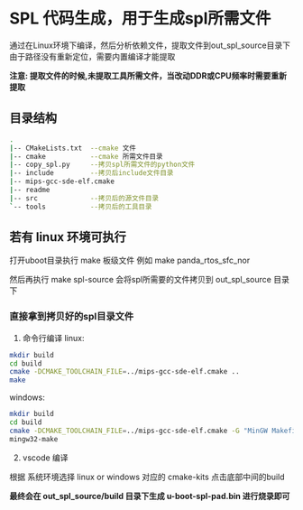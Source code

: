 # SPL 代码生成，用于生成spl所需文件

通过在Linux环境下编译，然后分析依赖文件，提取文件到out_spl_source目录下由于路径没有重新定位，需要内置编译才能提取

**注意: 提取文件的时候,未提取工具所需文件，当改动DDR或CPU频率时需要重新提取**

## 目录结构

```sh
.
|-- CMakeLists.txt  --cmake 文件
|-- cmake           --cmake 所需文件目录
|-- copy_spl.py     --拷贝spl所需文件的python文件
|-- include         --拷贝后include文件目录
|-- mips-gcc-sde-elf.cmake
|-- readme
|-- src             --拷贝后的源文件目录
`-- tools           --拷贝后的工具目录
```

## 若有 linux 环境可执行

打开uboot目录执行 make 板级文件 例如 make panda_rtos_sfc_nor

然后再执行 make spl-source 会将spl所需要的文件拷贝到 out_spl_source 目录下

### 直接拿到拷贝好的spl目录文件

1. 命令行编译
linux:

```sh
mkdir build
cd build
cmake -DCMAKE_TOOLCHAIN_FILE=../mips-gcc-sde-elf.cmake ..
make
```

windows:

```sh
mkdir build
cd build
cmake -DCMAKE_TOOLCHAIN_FILE=../mips-gcc-sde-elf.cmake -G "MinGW Makefiles" ../
mingw32-make
```

2. vscode 编译

根据 系统环境选择 linux or windows 对应的 cmake-kits
点击底部中间的build

**最终会在 out_spl_source/build 目录下生成 u-boot-spl-pad.bin 进行烧录即可**

